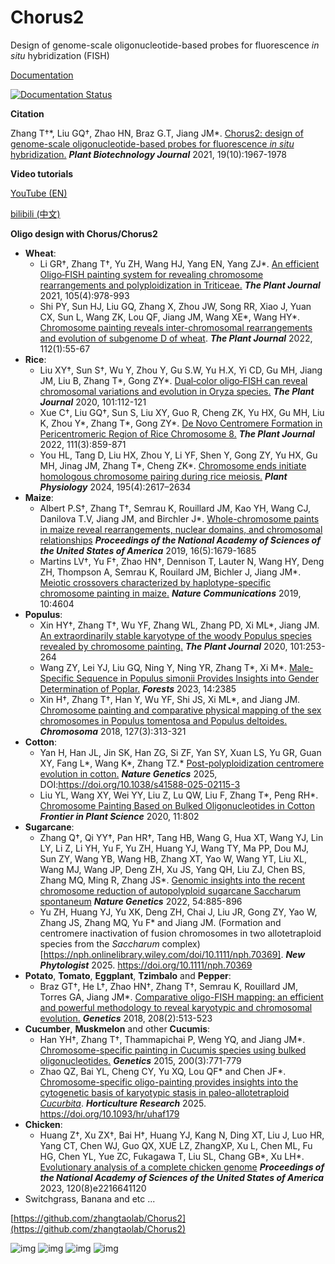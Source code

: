 # Chorus2
Design of genome-scale oligonucleotide-based probes for fluorescence _in situ_ hybridization (FISH)

[Documentation](https://chorus2.readthedocs.io/en/latest/)

[![Documentation Status](https://readthedocs.org/projects/chorus2/badge/?version=latest)](http://chorus2.readthedocs.io/en/latest/?badge=latest)

**Citation**

Zhang T†*, Liu GQ†, Zhao HN, Braz G.T, Jiang JM\*. [Chorus2: design of genome-scale oligonucleotide-based probes for fluorescence *in situ* hybridization.](https://onlinelibrary.wiley.com/doi/full/10.1111/pbi.13610) ***Plant Biotechnology Journal*** 2021, 19(10):1967-1978

**Video tutorials**

[YouTube (EN)](https://www.youtube.com/playlist?list=PLo8q8tqFX5J27OsuKYFpd-gOtl8Qgf70X)

[bilibili (中文)](https://www.bilibili.com/video/BV1W54y1S7qS/)


**Oligo design with Chorus/Chorus2**
- **Wheat**:
    - Li GR†, Zhang T†, Yu ZH, Wang HJ, Yang EN, Yang ZJ\*. [An efficient Oligo‐FISH painting system for revealing chromosome rearrangements and polyploidization in Triticeae.](https://onlinelibrary.wiley.com/doi/10.1111/tpj.15081) _**The Plant Journal**_ 2021, 105(4):978-993
    - Shi PY, Sun HJ, Liu GQ, Zhang X, Zhou JW, Song RR, Xiao J, Yuan CX, Sun L, Wang ZK, Lou QF, Jiang JM, Wang XE*, Wang HY*. [Chromosome painting reveals inter-chromosomal rearrangements and evolution of subgenome D of wheat](https://onlinelibrary.wiley.com/doi/10.1111/tpj.15926?msockid=0c907a945e1f642f12266c8f5f796508).  _**The Plant Journal**_ 2022, 112(1):55-67
- **Rice**:
    - Liu XY†, Sun S†, Wu Y, Zhou Y, Gu S.W, Yu H.X, Yi CD, Gu MH, Jiang JM, Liu B, Zhang T\*, Gong ZY\*. [Dual‐color oligo‐FISH can reveal chromosomal variations and evolution in Oryza species.](https://onlinelibrary.wiley.com/doi/abs/10.1111/tpj.14522) _**The Plant Journal**_ 2020, 101:112-121
    - Xue C†, Liu GQ†, Sun S, Liu XY, Guo R, Cheng ZK, Yu HX, Gu MH, Liu K, Zhou Y*, Zhang T*, Gong ZY*. [De Novo Centromere Formation in Pericentromeric Region of Rice Chromosome 8.](https://onlinelibrary.wiley.com/doi/epdf/10.1111/tpj.15862) _**The Plant Journal**_ 2022, 111(3):859-871
    - You HL, Tang D, Liu HX, Zhou Y, Li YF, Shen Y, Gong ZY, Yu HX, Gu MH, Jinag JM, Zhang T*, Cheng ZK*. [Chromosome ends initiate homologous chromosome pairing during rice meiosis.](https://academic.oup.com/plphys/article-abstract/195/4/2617/7628145) _**Plant Physiology**_ 2024, 195(4):2617–2634
- **Maize**:
    - Albert P.S†, Zhang T†, Semrau K, Rouillard JM, Kao YH, Wang CJ, Danilova T.V, Jiang JM, and Birchler J\*. [Whole-chromosome paints in maize reveal rearrangements, nuclear domains, and chromosomal relationships](https://www.pnas.org/content/116/5/1679) _**Proceedings of the National Academy of Sciences of the United States of America**_ 2019, 16(5):1679-1685
    - Martins LV†, Yu F†, Zhao HN†, Dennison T, Lauter N, Wang HY, Deng ZH, Thompson A, Semrau K, Rouilard JM, Bichler J, Jiang JM\*. [Meiotic crossovers characterized by haplotype-specific chromosome painting in maize.](https://www.nature.com/articles/s41467-019-12646-z) _**Nature Communications**_ 2019, 10:4604
- **Populus**:
    - Xin HY†, Zhang T†, Wu YF, Zhang WL, Zhang PD, Xi ML\*, Jiang JM. [An extraordinarily stable karyotype of the woody Populus species revealed by chromosome painting.](https://onlinelibrary.wiley.com/doi/epdf/10.1111/tpj.14536) _**The Plant Journal**_ 2020, 101:253-264
    - Wang ZY, Lei YJ, Liu GQ, Ning Y, Ning YR, Zhang T*, Xi M*. [Male-Specific Sequence in Populus simonii Provides Insights into Gender Determination of Poplar.](https://doi.org/10.3390/f14122385) _**Forests**_ 2023, 14:2385  
    - Xin H†, Zhang T†, Han Y, Wu YF, Shi JS, Xi ML\*, and Jiang JM. [Chromosome painting and comparative physical mapping of the sex chromosomes in Populus tomentosa and Populus deltoides.](https://link.springer.com/article/10.1007/s00412-018-0664-y) _**Chromosoma**_ 2018, 127(3):313-321
- **Cotton**:
    - Yan H,  Han JL,  Jin SK, Han ZG, Si ZF, Yan SY, Xuan LS, Yu GR, Guan XY, Fang L*, Wang K*,  Zhang TZ.* [Post-polyploidization centromere evolution in cotton.](https://doi.org/10.1038/s41588-025-02115-3) _**Nature Genetics**_ 2025,  DOI:https://doi.org/10.1038/s41588-025-02115-3
    - Liu YL, Wang XY, Wei YY, Liu Z, Lu QW, Liu F, Zhang T\*, Peng RH\*. [Chromosome Painting Based on Bulked Oligonucleotides in Cotton](https://www.frontiersin.org/articles/10.3389/fpls.2020.00802/full) _**Frontier in Plant Science**_ 2020, 11:802
- **Sugarcane**:
    - Zhang Q†, Qi YY†, Pan HR†, Tang HB, Wang G, Hua XT, Wang YJ, Lin LY, Li Z, Li YH, Yu F, Yu ZH, Huang YJ, Wang TY, Ma PP, Dou MJ, Sun ZY, Wang YB, Wang HB, Zhang XT, Yao W, Wang YT, Liu XL, Wang MJ, Wang JP, Deng ZH, Xu JS, Yang QH, Liu ZJ, Chen BS, Zhang MQ, Ming R, Zhang JS\*. [Genomic insights into the recent chromosome reduction of autopolyploid sugarcane  Saccharum spontaneum](https://www.nature.com/articles/s41588-022-01084-1) _**Nature Genetics**_ 2022, 54:885-896
    - Yu ZH, Huang YJ, Yu XK, Deng ZH, Chai J, Liu JR, Gong ZY, Yao W, Zhang JS, Zhang MQ, Yu F* and Jiang JM. (Formation and centromere inactivation of fusion chromosomes in two allotetraploid species from the _Saccharum_ complex)[https://nph.onlinelibrary.wiley.com/doi/10.1111/nph.70369]. _**New Phytologist**_ 2025. https://doi.org/10.1111/nph.70369
- **Potato**, **Tomato**, **Eggplant**, **Tzimbalo** and **Pepper**:
    - Braz GT†, He L†, Zhao HN†, Zhang T†, Semrau K, Rouillard JM, Torres GA, Jiang JM\*. [Comparative oligo-FISH mapping: an efficient and powerful methodology to reveal karyotypic and chromosomal evolution.](http://www.genetics.org/content/208/2/513.full.pdf) _**Genetics**_ 2018, 208(2):513-523
- **Cucumber**, **Muskmelon** and other **Cucumis**:
    - Han YH†, Zhang T†, Thammapichai P, Weng YQ, and Jiang JM*. [Chromosome-specific painting in Cucumis species using bulked oligonucleotides.](/pdf/2015/Genetics_2015.pdf) _**Genetics**_ 2015, 200(3):771-779
    - Zhao QZ, Bai YL, Cheng CY, Yu XQ, Lou QF* and Chen JF*. [Chromosome-specific oligo-painting provides insights into the cytogenetic basis of karyotypic stasis in paleo-allotetraploid _Cucurbita_](https://academic.oup.com/hr/advance-article/doi/10.1093/hr/uhaf179/8193405). _**Horticulture Research**_ 2025. https://doi.org/10.1093/hr/uhaf179
- **Chicken**:
    - Huang Z†, Xu ZX†, Bai H†, Huang YJ, Kang N, Ding XT, Liu J, Luo HR, Yang CT, Chen WJ, Guo QX, XUE LZ, ZhangXP, Xu L, Chen ML, Fu HG, Chen YL, Yue ZC, Fukagawa T, Liu SL, Chang GB\*, Xu LH\*. [Evolutionary analysis of a complete chicken genome](https://www.pnas.org/doi/10.1073/pnas.2216641120) _**Proceedings of the National Academy of Sciences of the United States of America**_ 2023, 120(8)e2216641120
- Switchgrass, Banana and etc ...

[https://github.com/zhangtaolab/Chorus2](https://github.com/zhangtaolab/Chorus2)

![img](/docs/_static/F2.jpg)
![img](/docs/_static/F1.jpg)
![img](/docs/_static/F3.jpg)
![img](/docs/_static/F4.jpg)

